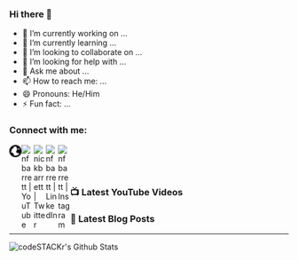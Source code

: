 ### Hi there 👋

<!--
**nfbarrett/nfbarrett** is a ✨ _special_ ✨ repository because its `README.md` (this file) appears on your GitHub profile.

Here are some ideas to get you started:
-->
- 🔭 I’m currently working on ...
- 🌱 I’m currently learning ...
- 👯 I’m looking to collaborate on ...
- 🤔 I’m looking for help with ...
- 💬 Ask me about ...
- 📫 How to reach me: ...
- 😄 Pronouns: He/Him
- ⚡ Fun fact: ...

### Connect with me:

[<img align="left" alt="nickbarrett.me" width="22px" src="https://raw.githubusercontent.com/iconic/open-iconic/master/svg/globe.svg" />][website]
[<img align="left" alt="nfbarrett | YouTube" width="22px" src="https://cdn.jsdelivr.net/npm/simple-icons@v3/icons/youtube.svg" />][youtube]
[<img align="left" alt="nickbarrett | Twitter" width="22px" src="https://cdn.jsdelivr.net/npm/simple-icons@v3/icons/twitter.svg" />][twitter]
[<img align="left" alt="nfbarrett | LinkedIn" width="22px" src="https://cdn.jsdelivr.net/npm/simple-icons@v3/icons/linkedin.svg" />][linkedin]
[<img align="left" alt="nfbarrett | Instagram" width="22px" src="https://cdn.jsdelivr.net/npm/simple-icons@v3/icons/instagram.svg" />][instagram]

<br />



<br />
<br />

### 📺 Latest YouTube Videos
<!-- YOUTUBE:START -->

<!-- YOUTUBE:END -->

### 📕 Latest Blog Posts
<!-- BLOG-POST-LIST:START -->

<!-- BLOG-POST-LIST:END -->
---

<img align="left" alt="codeSTACKr's Github Stats" src="https://github-readme-stats.vercel.app/api?username=nfbarrett&show_icons=true&hide_border=true" />

[website]: https://nickbarrett.me
[twitter]: https://twitter.com/nickbarrett
[youtube]: https://www.youtube.com/user/nfbarrett1138
[instagram]: https://instagram.com/nfbarrett
[linkedin]: https://linkedin.com/in/nfbarrett
